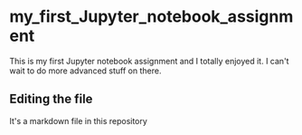 # my_first_Jupyter_notebook_assignment
This is my first Jupyter notebook assignment and I totally enjoyed it. I can't wait to do more advanced stuff on there. 
## Editing the file
It's a markdown file in this repository
